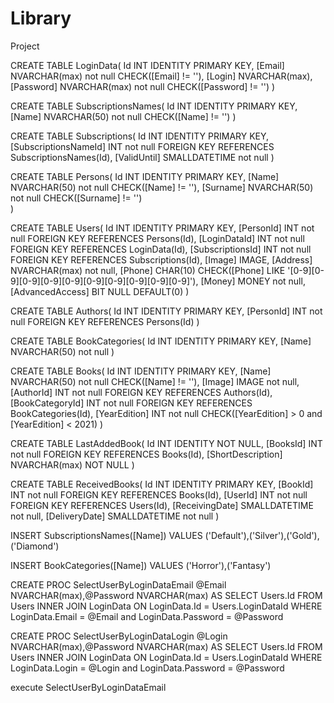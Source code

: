 # Library
Project

CREATE TABLE LoginData(
	Id INT IDENTITY PRIMARY KEY,
	[Email] NVARCHAR(max) not null CHECK([Email] != ''),
	[Login] NVARCHAR(max),
	[Password] NVARCHAR(max) not null CHECK([Password] != '')
)

CREATE TABLE SubscriptionsNames(
	Id INT IDENTITY PRIMARY KEY,
	[Name] NVARCHAR(50) not null CHECK([Name] != '')
)

CREATE TABLE Subscriptions(
	Id INT IDENTITY PRIMARY KEY,
	[SubscriptionsNameId] INT not null FOREIGN KEY REFERENCES SubscriptionsNames(Id),
	[ValidUntil] SMALLDATETIME not null
)

CREATE TABLE Persons(
	Id INT IDENTITY PRIMARY KEY,
	[Name] NVARCHAR(50) not null CHECK([Name] != ''),
	[Surname] NVARCHAR(50) not null CHECK([Surname] != '')	
)

CREATE TABLE Users(
	Id INT IDENTITY PRIMARY KEY,
	[PersonId] INT not null FOREIGN KEY REFERENCES Persons(Id),
	[LoginDataId] INT not null FOREIGN KEY REFERENCES LoginData(Id),
	[SubscriptionsId] INT not null FOREIGN KEY REFERENCES Subscriptions(Id),
	[Image] IMAGE,
	[Address] NVARCHAR(max) not null,
	[Phone] CHAR(10) CHECK([Phone] LIKE '[0-9][0-9][0-9][0-9][0-9][0-9][0-9][0-9][0-9][0-9]'),
	[Money] MONEY not null,
	[AdvancedAccess] BIT NULL DEFAULT(0)
)

CREATE TABLE Authors(
	Id INT IDENTITY PRIMARY KEY,
	[PersonId] INT not null FOREIGN KEY REFERENCES Persons(Id)
)

CREATE TABLE BookCategories(
	Id INT IDENTITY PRIMARY KEY,
	[Name] NVARCHAR(50) not null
)

CREATE TABLE Books(
	Id INT IDENTITY PRIMARY KEY,
	[Name] NVARCHAR(50) not null CHECK([Name] != ''),
	[Image] IMAGE not null,
	[AuthorId] INT not null FOREIGN KEY REFERENCES Authors(Id),
	[BookCategoryId] INT not null FOREIGN KEY REFERENCES BookCategories(Id),
	[YearEdition] INT not null CHECK([YearEdition] > 0 and [YearEdition] < 2021)
)

CREATE TABLE LastAddedBook(
	Id INT IDENTITY NOT NULL,
	[BooksId] INT not null FOREIGN KEY REFERENCES Books(Id),
	[ShortDescription] NVARCHAR(max) NOT NULL
)

CREATE TABLE ReceivedBooks(
	Id INT IDENTITY PRIMARY KEY,
	[BookId] INT not null FOREIGN KEY REFERENCES Books(Id),
	[UserId] INT not null FOREIGN KEY REFERENCES Users(Id),
	[ReceivingDate] SMALLDATETIME not null,
	[DeliveryDate] SMALLDATETIME not null
)

INSERT SubscriptionsNames([Name]) VALUES
	('Default'),('Silver'),('Gold'),('Diamond')

INSERT BookCategories([Name]) VALUES
	('Horror'),('Fantasy')



  CREATE PROC SelectUserByLoginDataEmail @Email NVARCHAR(max),@Password NVARCHAR(max) AS 
  SELECT Users.Id FROM Users INNER JOIN  LoginData ON LoginData.Id = Users.LoginDataId 
  WHERE LoginData.Email = @Email and LoginData.Password = @Password


  CREATE PROC SelectUserByLoginDataLogin @Login NVARCHAR(max),@Password NVARCHAR(max) AS 
  SELECT Users.Id FROM Users INNER JOIN  LoginData ON LoginData.Id = Users.LoginDataId 
  WHERE LoginData.Login = @Login and LoginData.Password = @Password



  execute SelectUserByLoginDataEmail
